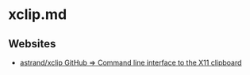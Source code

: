 # xclip.md

## Websites

* [astrand/xclip GitHub => Command line interface to the X11 clipboard](https://github.com/astrand/xclip)
